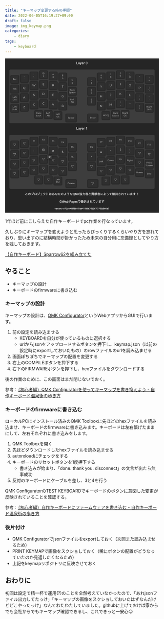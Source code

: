 ```yaml
---
title: "キーマップ変更する時の手順"
date: 2022-06-05T16:19:27+09:00
draft: false
image: img_keymap.png
categories:
    - diary
tags:
    - keyboard
---
```


![新しいキーマップ。大体端のものを真ん中に寄せているだけ](img_keymap.png)

1年ほど前にこしらえた自作キーボードでpc作業を行なっています。

久しぶりにキーマップを変えようと思ったらびっくりするくらいやり方を忘れており、思い出すのに結構時間が掛かったため未来の自分用に忘備録としてやり方を残しておきます。

[【自作キーボード】Sparrow62を組み立てた](https://reiichii.hateblo.jp/entry/2021/05/04/210513)

## やること

* キーマップの設計
* キーボードのfirmwareに書き込む

### キーマップの設計

キーマップの設計は、[QMK Configurator](https://config.qmk.fm/#/sparrow62/LAYOUT)というWebアプリからGUIで行います。

1. 前の設定を読み込ませる
   - KEYBOARDを自分が使っているものに選択する
   - urlからjsonをアップロードするボタンを押下し、keymap.json（以前の設定時にexportしておいたもの）のrowファイルのurlを読み込ませる
2. 画面ぽちぽちでキーマップの配置を変更する
3. 右上のCOMPILEボタンを押下する
4. 右下のFIRMWAREボタンを押下し、hexファイルをダウンロードする

後の作業のために、この画面はまだ閉じないでおく。

参考：[（初心者編）QMK Configuratorを使ってキーマップを書き換えよう \- 自作キーボード温泉街の歩き方](https://salicylic-acid3.hatenablog.com/entry/qmk-configurator)

### キーボードのfirmwareに書き込む

ローカルPCにインストール済みのQMK Toolboxに先ほどのhexファイルを読み込ませ、キーボードのfirmwareに書き込みます。キーボードは左右繋げたままにして、左右それぞれに書き込みをします。

1. QMK Toolboxを開く
2. 先ほどダウンロードしたhexファイルを読み込ませる
3. autoreloadにチェックをする
4. キーボードのリセットボタンを1度押下する
    - 書き込みが始まり、「done. thank you. disconnect」の文言が出たら無事成功
5. 反対のキーボードにケーブルを差し、3と4を行う

QMK ConfiguratorのTEST KEYBOARDでキーボードのボタンに意図した変更が反映されていることを確認する。

参考：[（初心者編）自作キーボードにファームウェアを書き込む \- 自作キーボード温泉街の歩き方](https://salicylic-acid3.hatenablog.com/entry/qmk-toolbox)

### 後片付け

* QMK Configuratorでjsonファイルをexportしておく（次回また読み込ませるため）
* PRINT KEYMAPで画像をスクショしておく（稀にボタンの配置がどうなっていたのか見返したくなるため）
* 上記をkeymapリポジトリに反映させておく

## おわりに

初回は設定で精一杯で運用(?)のことを全然考えていなかったので、「あれjsonファイル出力してたっけ」「キーマップの画像をスクショしておいたはずなんだけどどこやったっけ」なんてわたわたしていました。githubに上げておけば家からでも会社からでもキーマップ確認できるし、これできっと一安心😌


